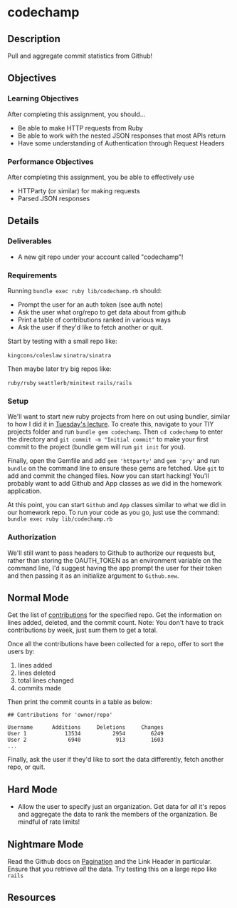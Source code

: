 # codechamp

## Description

Pull and aggregate commit statistics from Github!

## Objectives

### Learning Objectives

After completing this assignment, you should…

* Be able to make HTTP requests from Ruby
* Be able to work with the nested JSON responses that most APIs return
* Have some understanding of Authentication through Request Headers

### Performance Objectives

After completing this assignment, you be able to effectively use

* HTTParty (or similar) for making requests
* Parsed JSON responses

## Details

### Deliverables

* A new git repo under your account called "codechamp"!

### Requirements

Running `bundle exec ruby lib/codechamp.rb` should:

* Prompt the user for an auth token (see auth note)
* Ask the user what org/repo to get data about from github
* Print a table of contributions ranked in various ways
* Ask the user if they'd like to fetch another or quit.

Start by testing with a small repo like:

`kingcons/coleslaw`
`sinatra/sinatra`

Then maybe later try big repos like:

`ruby/ruby`
`seattlerb/minitest`
`rails/rails`

### Setup

[bundler-notes]: https://github.com/TIY-ATL-ROR-2016-Feb/lectures/blob/master/wk03-internets/tue/notes.md#introducing-bundler-and-libraries-gems

We'll want to start new ruby projects from here on out using
bundler, similar to how I did it in [Tuesday's lecture][bundler-notes].
To create this, navigate to your TIY projects folder and run
`bundle gem codechamp`. Then `cd codechamp` to enter the directory
and `git commit -m "Initial commit"` to make your first commit to
the project (bundle gem will run `git init` for you).

Finally, open the Gemfile and add `gem 'httparty'` and `gem 'pry'`
and run `bundle` on the command line to ensure these gems are fetched.
Use `git` to add and commit the changed files. Now you can start hacking!
You'll probably want to add Github and App classes as we did in the
homework application.

At this point, you can start `Github` and `App` classes similar to what we
did in our homework repo. To run your code as you go, just use the command:
`bundle exec ruby lib/codechamp.rb`

### Authorization

We'll still want to pass headers to Github to authorize our requests but,
rather than storing the OAUTH_TOKEN as an environment variable on the
command line, I'd suggest having the app prompt the user for their token
and then passing it as an initialize argument to `Github.new`.

## Normal Mode

Get the list of [contributions][contributors] for the specified repo.
Get the information on lines added, deleted, and the commit count.
Note: You don't have to track contributions by week, just sum them to get a total.

[contributors]: https://developer.github.com/v3/repos/statistics/#contributors

Once all the contributions have been collected for a repo, offer to sort
the users by:

1) lines added
2) lines deleted
3) total lines changed
4) commits made

Then print the commit counts in a table as below:

```
## Contributions for 'owner/repo'

Username      Additions     Deletions     Changes
User 1            13534          2954        6249
User 2             6940           913        1603
...
```

Finally, ask the user if they'd like to sort the data differently,
fetch another repo, or quit.

## Hard Mode

* Allow the user to specify just an organization. Get data for *all* it's
  repos and aggregate the data to rank the members of the organization.
  Be mindful of rate limits!

[members]: https://developer.github.com/v3/orgs/members/#public-members-list


## Nightmare Mode

Read the Github docs on [Pagination][pagination] and the Link Header in
particular. Ensure that you retrieve *all* the data. Try testing this
on a large repo like `rails`

[pagination]: https://developer.github.com/v3/#pagination

## Resources

[httparty]: https://johnnunemaker.com/httparty/
